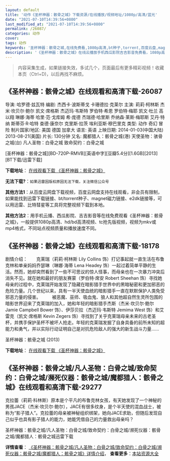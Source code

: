 ```yaml
---
layout: default
title: '动作《圣杯神器：骸骨之城》下载资源/在线播放/视频地址/1080p/高清/蓝光'
date: "2021-07-10T14:39:56+0800"
last_modified_at: "2021-07-10T14:39:56+0800"
permalink: /26087/
categories: 动作
cover:
tags: 动作
keywords: '圣杯神器：骸骨之城,在线免费看,1080p高清,bt种子,torrent,百度云盘,magnet,磁力链,迅雷下载资源'
description: '《圣杯神器：骸骨之城》在线云播放手机西瓜影院吉吉影音免费看，1080p高清bd/hd未删减完整版和tc抢先枪版，mkv/mp4格式，附带bt/torrent种子、magnet/磁力链、百度云盘、网盘资源迅雷下载链接'
---
```


>内容采集生成，如果链接失效，多试几个，页面最后有更多精彩视频！收藏本页（Ctrl+D)，以后再找不麻烦。


## 《圣杯神器：骸骨之城》在线观看和高清下载-26087

导演: 哈罗德·兹瓦特 编剧: 杰西卡·波斯蒂戈 卡珊德拉·克莱尔 主演: 莉莉·柯林斯 杰米·坎贝尔·鲍尔 凯文·席格斯 杰迈玛·韦斯特 罗伯特·希恩 罗伯特·梅耶 凯文·杜兰 高以翔 琳娜·海蒂 哈里·范·戈库姆 希·庞德 杰瑞德·哈里斯 乔纳森·莱斯·梅耶斯 艾丹·特纳 斯蒂芬·R·哈特 查德·康奈尔 克里斯·拉茨 埃利亚斯·穆巴里克 类型: 动作 奇幻 冒险 制片国家/地区: 美国 德国 加拿大 语言: 英语 上映日期: 2014-01-03(中国大陆) 2013-08-21(美国) 片长: 130分钟 又名: 魔都猎人：骸骨之城(港) 天使圣物：骇骨之城(台) 凡人圣物：白骨之城 致命契约：白骨之城


[圣杯神器：骸骨之城][BD-720P-RMVB][英语中字][豆瓣5.4分][1.6GB][2013][BT下载/迅雷下载]

**下载地址**： [在线观看下载 《圣杯神器：骸骨之城》](https://www.btdx8.com/torrent/the_mortal_instruments_city_of_bones_2013.html) 


**无法下载?**：`如果迅雷因版权原因无法下载，关注微信公众号 `

**其他方法1**：从百度云网盘下载视频，百度云网盘支持在线观看，非会员有限制，如果能找到迅雷下载链接、bt/torrent种子、magnet磁力链接、e2dk链接等，可以用迅雷、比特彗星等工具将完整视频下载到本地。

**其他方法2**：用手机云播、西瓜影院、吉吉影音等在线免费观看《圣杯神器：骸骨之城》，一般提供1080p高清、hd/bd高清视频、tc抢先版视频，视频为mkv或mp4格式，不同站点视频质量和播放速度不同。


## 《圣杯神器：骸骨之城》在线观看和高清下载-18178

剧情介绍：　　克莱瑞（莉莉·柯林斯 Lily Collins 饰）打记事起就一直生活在布鲁克林和单亲妈妈乔瑟琳（琳娜·海蒂 Lena Headey 饰）一起过着简单平静的生活。然而，她却突然看到了一些不可思议的惊人怪事，而母亲也在一次暴力冲突后消失不见。就在她和最好的朋友赛蒙（罗伯特·席安 Robert Sheehan 饰）寻找她母亲的过程中，克莱瑞开始发现了隐藏在暗影猎手世界中的黑暗秘密和更加邪恶的危险力量。几个世纪以来，具有一半天使血统的暗影猎手一直在默默保护人类免受邪恶力量的侵害。  　　被恶魔、巫师、吸血鬼、狼人和其他超自然生灵所包围的暗影世界迎来了克莱瑞的加入，她和年轻的暗影猎手杰斯（杰米·坎贝尔·鲍尔 Jamie Campbell Bower 饰）、伊莎贝拉（杰迈玛·韦斯特 Jemima West 饰）和艾雷克（凯文·席格斯 Kevin Zegers 饰）寻找到了关乎克莱瑞母亲未来的古老圣杯，并携手保护圣杯不被坏人抢走。年轻的克莱瑞发掘了自身具备的前所未知的超能力和勇气，并以实际行动证明自己是对抗危险敌人的强大的新生战斗力量……


圣杯神器：骸骨之城 (2013)

**下载地址**： [在线观看下载 《圣杯神器：骸骨之城》](https://www.btbtdy.me/btdy/dy3135.html) 


## 《圣杯神器：骸骨之城/凡人圣物：白骨之城/致命契约：白骨之城/濒死仪器：骸骨之城/魔都猎人：骸骨之城》在线观看和高清下载-29277

克拉蕾（莉莉·科林斯）原本是个平凡的布鲁克林女孩，有天她发现了一个神秘的男孩JACE（杰米·坎贝尔·鲍尔），JACE有很多纹身，是个半天使的混血战士，被称为“影子猎人”。克拉蕾的母亲被神秘组织绑架，她向JACE求助，但随后发现自己似乎也具有影子猎人的能力，她能凭借自己的力量救出母亲吗？


圣杯神器：骸骨之城/凡人圣物：白骨之城/致命契约：白骨之城/濒死仪器：骸骨之城/魔都猎人：骸骨之城迅雷下载

**详情查看**： [《圣杯神器：骸骨之城/凡人圣物：白骨之城/致命契约：白骨之城/濒死仪器：骸骨之城/魔都猎人：骸骨之城》详情介绍](/movie/29277/)， **查看更多**：[本站资源大全](/movie/t/all/)

